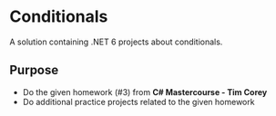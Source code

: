 # Conditionals
A solution containing .NET 6 projects about conditionals.

## Purpose
- Do the given homework (#3) from **C# Mastercourse - Tim Corey**
- Do additional practice projects related to the given homework
